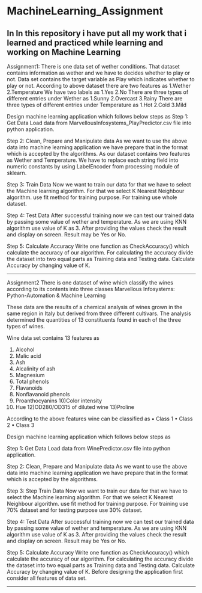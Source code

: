 # MachineLearning_Assignment
In In this repository i have put all my work that i learned and practiced while learning and working on Machine Learning 
------------------------------------------------------------------------------------------------------------------------------------------------------------------------------------------------------------------------
Assignment1:
There is one data set of wether conditions. 
That dataset contains information as wether and we have to decides whether to play or 
not. 
Data set contains the target variable as Play which indicates whether to play or not.
According to above dataset there are two features as 
1.Wether 
2.Temperature 
We have two labels as 
1.Yes 
2.No 
There are three types of different entries under Wether as 
1.Sunny 
2.Overcast 
3.Rainy 
There are three types of different entries under Temperature as 
1.Hot 
2.Cold 
3.Mild 

Design machine learning application which follows below steps as 
Step 1: 
Get Data 
Load data from MarvellousInfosystems_PlayPredictor.csv file into python application. 

Step 2: 
Clean, Prepare and Manipulate data 
As we want to use the above data into machine learning application we have prepare 
that in the format which is accepted by the algorithms. 
As our dataset contains two features as Wether and Temperature. We have to replace 
each string field into numeric constants by using LabelEncoder from processing module 
of sklearn. 

Step 3: 
Train Data 
Now we want to train our data for that we have to select the Machine learning algorithm. 
For that we select K Nearest Neighbour algorithm. 
use fit method for training purpose. For training use whole dataset. 

Step 4: 
Test Data 
After successful training now we can test our trained data by passing some value of 
wether and temperature. 
As we are using KNN algorithm use value of K as 3. 
After providing the values check the result and display on screen. 
Result may be Yes or No. 

Step 5: 
Calculate Accuracy 
Write one function as CheckAccuracy() which calculate the accuracy of our algorithm. 
For calculating the accuracy divide the dataset into two equal parts as Training data and 
Testing data. 
Calculate Accuracy by changing value of K.

---------------------------------------------------------------------------------------------------------------------------------------------------------------------------------------------------------------------
Assignment2
There is one dataset of wine which classify the wines according to its contents into three classes 
Marvellous Infosystems: Python-Automation & Machine Learning

These data are the results of a chemical analysis of wines grown in the same region in Italy but derived from three different cultivars. The analysis determined the quantities of 13 constituents found in each of the three types of wines.

Wine data set contains 13 features as
1) Alcohol
2) Malic acid
3) Ash
4) Alcalinity of ash
5) Magnesium
6) Total phenols
7) Flavanoids
8) Nonflavanoid phenols
9) Proanthocyanins 10)Color intensity
11) Hue
12)OD280/OD315 of diluted wine
13)Proline

According to the above features wine can be classified as
• Class 1
• Class 2
• Class 3

Design machine learning application which follows below steps as

Step 1:
Get Data
Load data from WinePredictor.csv file into python application.

Step 2:
Clean, Prepare and Manipulate data
As we want to use the above data into machine learning application we have prepare that in the format which is accepted by the algorithms.

Step 3:
Step Train Data
Now we want to train our data for that we have to select the Machine learning algorithm.
For that we select K Nearest Neighbour algorithm.
use fit method for training purpose.
For training use 70% dataset and for testing purpose use 30% dataset.

Step 4:
Test Data
After successful training now we can test our trained data by passing some value of
wether and temperature.
As we are using KNN algorithm use value of K as 3. After providing the values check the result and display on screen.
Result may be Yes or No.

Step 5:
Calculate Accuracy
Write one function as CheckAccuracy() which calculate the accuracy of our algorithm. For calculating the accuracy divide the dataset into two equal parts as Training data and Testing data.
Calculate Accuracy by changing value of K.
Before designing the application first consider all features of data set.

----------------------------------------------------------------------------------------------------------------------------------------------------------------------------------------------------------------------

